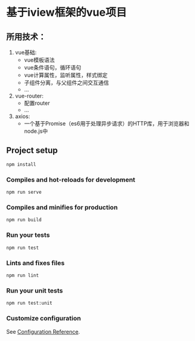 # 基于iview框架的vue项目
## 所用技术：
1. vue基础:
    - vue模板语法
    - vue条件语句，循环语句
    - vue计算属性，监听属性，样式绑定
    - 子组件分离，与父组件之间交互通信
    - ...
2. vue-router:
    - 配置router
    - ...
3. axios:
    - 一个基于Promise（es6用于处理异步请求）的HTTP库，用于浏览器和node.js中

## Project setup
```
npm install
```

### Compiles and hot-reloads for development
```
npm run serve
```

### Compiles and minifies for production
```
npm run build
```

### Run your tests
```
npm run test
```

### Lints and fixes files
```
npm run lint
```

### Run your unit tests
```
npm run test:unit
```

### Customize configuration
See [Configuration Reference](https://cli.vuejs.org/config/).
